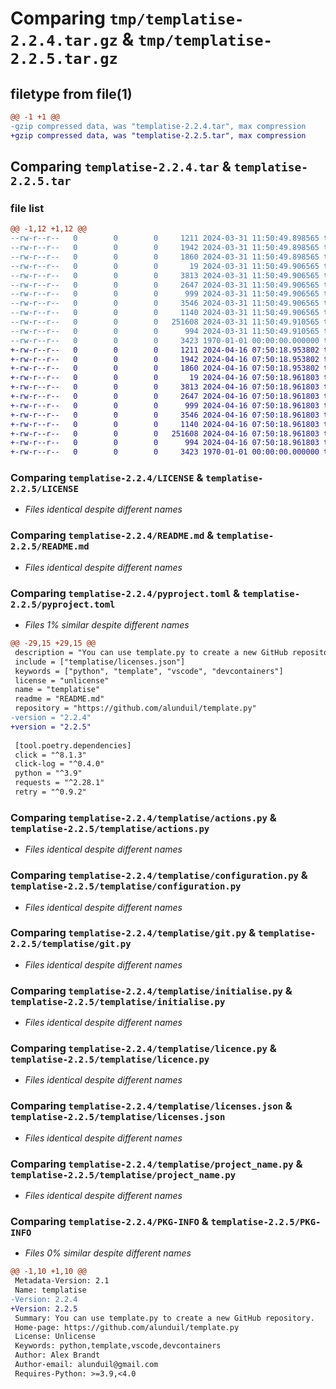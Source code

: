 # Comparing `tmp/templatise-2.2.4.tar.gz` & `tmp/templatise-2.2.5.tar.gz`

## filetype from file(1)

```diff
@@ -1 +1 @@
-gzip compressed data, was "templatise-2.2.4.tar", max compression
+gzip compressed data, was "templatise-2.2.5.tar", max compression
```

## Comparing `templatise-2.2.4.tar` & `templatise-2.2.5.tar`

### file list

```diff
@@ -1,12 +1,12 @@
--rw-r--r--   0        0        0     1211 2024-03-31 11:50:49.898565 templatise-2.2.4/LICENSE
--rw-r--r--   0        0        0     1942 2024-03-31 11:50:49.898565 templatise-2.2.4/README.md
--rw-r--r--   0        0        0     1860 2024-03-31 11:50:49.898565 templatise-2.2.4/pyproject.toml
--rw-r--r--   0        0        0       19 2024-03-31 11:50:49.906565 templatise-2.2.4/templatise/__init__.py
--rw-r--r--   0        0        0     3813 2024-03-31 11:50:49.906565 templatise-2.2.4/templatise/actions.py
--rw-r--r--   0        0        0     2647 2024-03-31 11:50:49.906565 templatise-2.2.4/templatise/configuration.py
--rw-r--r--   0        0        0      999 2024-03-31 11:50:49.906565 templatise-2.2.4/templatise/git.py
--rw-r--r--   0        0        0     3546 2024-03-31 11:50:49.906565 templatise-2.2.4/templatise/initialise.py
--rw-r--r--   0        0        0     1140 2024-03-31 11:50:49.906565 templatise-2.2.4/templatise/licence.py
--rw-r--r--   0        0        0   251608 2024-03-31 11:50:49.910565 templatise-2.2.4/templatise/licenses.json
--rw-r--r--   0        0        0      994 2024-03-31 11:50:49.910565 templatise-2.2.4/templatise/project_name.py
--rw-r--r--   0        0        0     3423 1970-01-01 00:00:00.000000 templatise-2.2.4/PKG-INFO
+-rw-r--r--   0        0        0     1211 2024-04-16 07:50:18.953802 templatise-2.2.5/LICENSE
+-rw-r--r--   0        0        0     1942 2024-04-16 07:50:18.953802 templatise-2.2.5/README.md
+-rw-r--r--   0        0        0     1860 2024-04-16 07:50:18.953802 templatise-2.2.5/pyproject.toml
+-rw-r--r--   0        0        0       19 2024-04-16 07:50:18.961803 templatise-2.2.5/templatise/__init__.py
+-rw-r--r--   0        0        0     3813 2024-04-16 07:50:18.961803 templatise-2.2.5/templatise/actions.py
+-rw-r--r--   0        0        0     2647 2024-04-16 07:50:18.961803 templatise-2.2.5/templatise/configuration.py
+-rw-r--r--   0        0        0      999 2024-04-16 07:50:18.961803 templatise-2.2.5/templatise/git.py
+-rw-r--r--   0        0        0     3546 2024-04-16 07:50:18.961803 templatise-2.2.5/templatise/initialise.py
+-rw-r--r--   0        0        0     1140 2024-04-16 07:50:18.961803 templatise-2.2.5/templatise/licence.py
+-rw-r--r--   0        0        0   251608 2024-04-16 07:50:18.961803 templatise-2.2.5/templatise/licenses.json
+-rw-r--r--   0        0        0      994 2024-04-16 07:50:18.961803 templatise-2.2.5/templatise/project_name.py
+-rw-r--r--   0        0        0     3423 1970-01-01 00:00:00.000000 templatise-2.2.5/PKG-INFO
```

### Comparing `templatise-2.2.4/LICENSE` & `templatise-2.2.5/LICENSE`

 * *Files identical despite different names*

### Comparing `templatise-2.2.4/README.md` & `templatise-2.2.5/README.md`

 * *Files identical despite different names*

### Comparing `templatise-2.2.4/pyproject.toml` & `templatise-2.2.5/pyproject.toml`

 * *Files 1% similar despite different names*

```diff
@@ -29,15 +29,15 @@
 description = "You can use template.py to create a new GitHub repository."
 include = ["templatise/licenses.json"]
 keywords = ["python", "template", "vscode", "devcontainers"]
 license = "unlicense"
 name = "templatise"
 readme = "README.md"
 repository = "https://github.com/alunduil/template.py"
-version = "2.2.4"
+version = "2.2.5"
 
 [tool.poetry.dependencies]
 click = "^8.1.3"
 click-log = "^0.4.0"
 python = "^3.9"
 requests = "^2.28.1"
 retry = "^0.9.2"
```

### Comparing `templatise-2.2.4/templatise/actions.py` & `templatise-2.2.5/templatise/actions.py`

 * *Files identical despite different names*

### Comparing `templatise-2.2.4/templatise/configuration.py` & `templatise-2.2.5/templatise/configuration.py`

 * *Files identical despite different names*

### Comparing `templatise-2.2.4/templatise/git.py` & `templatise-2.2.5/templatise/git.py`

 * *Files identical despite different names*

### Comparing `templatise-2.2.4/templatise/initialise.py` & `templatise-2.2.5/templatise/initialise.py`

 * *Files identical despite different names*

### Comparing `templatise-2.2.4/templatise/licence.py` & `templatise-2.2.5/templatise/licence.py`

 * *Files identical despite different names*

### Comparing `templatise-2.2.4/templatise/licenses.json` & `templatise-2.2.5/templatise/licenses.json`

 * *Files identical despite different names*

### Comparing `templatise-2.2.4/templatise/project_name.py` & `templatise-2.2.5/templatise/project_name.py`

 * *Files identical despite different names*

### Comparing `templatise-2.2.4/PKG-INFO` & `templatise-2.2.5/PKG-INFO`

 * *Files 0% similar despite different names*

```diff
@@ -1,10 +1,10 @@
 Metadata-Version: 2.1
 Name: templatise
-Version: 2.2.4
+Version: 2.2.5
 Summary: You can use template.py to create a new GitHub repository.
 Home-page: https://github.com/alunduil/template.py
 License: Unlicense
 Keywords: python,template,vscode,devcontainers
 Author: Alex Brandt
 Author-email: alunduil@gmail.com
 Requires-Python: >=3.9,<4.0
```

